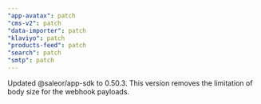 ```yaml
---
"app-avatax": patch
"cms-v2": patch
"data-importer": patch
"klaviyo": patch
"products-feed": patch
"search": patch
"smtp": patch
---
```


Updated @saleor/app-sdk to 0.50.3. This version removes the limitation of body size for the webhook payloads.
